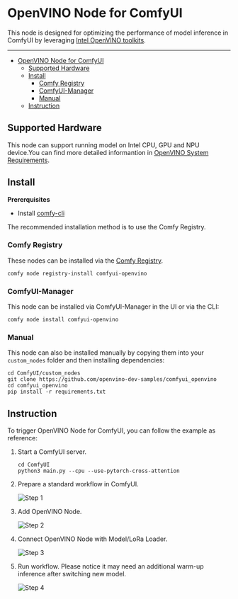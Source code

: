# OpenVINO Node for ComfyUI

This node is designed for optimizing the performance of model inference in ComfyUI by leveraging [Intel OpenVINO toolkits](https://github.com/openvinotoolkit/openvino).


--- 

- [OpenVINO Node for ComfyUI](#openvino-node-for-comfyui)
  - [Supported Hardware](#supported-hardware)
  - [Install](#install)
    - [Comfy Registry](#comfy-registry)
    - [ComfyUI-Manager](#comfyui-manager)
    - [Manual](#manual)
  - [Instruction](#instruction)

## Supported Hardware

This node can support running model on Intel CPU, GPU and NPU device.You can find more detailed informantion in [OpenVINO System Requirements](https://docs.openvino.ai/2025/about-openvino/release-notes-openvino/system-requirements.html).


## Install

**Prererquisites**

- Install [comfy-cli](https://docs.comfy.org/comfy-cli/getting-started)

The recommended installation method is to use the Comfy Registry.

### Comfy Registry

These nodes can be installed via the [Comfy Registry](https://registry.comfy.org/nodes/comfyui-openvino).

```
comfy node registry-install comfyui-openvino
```

### ComfyUI-Manager

This node can be installed via ComfyUI-Manager in the UI or via the CLI:

```
comfy node install comfyui-openvino
```

### Manual

This node can also be installed manually by copying them into your `custom_nodes` folder and then installing dependencies:

```
cd ComfyUI/custom_nodes
git clone https://github.com/openvino-dev-samples/comfyui_openvino 
cd comfyui_openvino
pip install -r requirements.txt
```

## Instruction
To trigger OpenVINO Node for ComfyUI, you can follow the example as reference:
1. Start a ComfyUI server.
    ```
    cd ComfyUI
    python3 main.py --cpu --use-pytorch-cross-attention
    ```
2. Prepare a standard workflow in ComfyUI.
   
    ![Step 1](https://github.com/user-attachments/assets/30137084-242b-48ef-8713-fd999168c070)

3. Add OpenVINO Node.
   
    ![Step 2](https://github.com/user-attachments/assets/0f9f2841-536b-4e05-8388-49ad219efefd)

4. Connect OpenVINO Node with Model/LoRa Loader.
   
    ![Step 3](https://github.com/user-attachments/assets/51d4de0f-c4d2-4e3a-9eb1-3942ef9354ca)

5. Run workflow. Please notice it may need an additional warm-up inference after switching new model.
   
    ![Step 4](https://github.com/user-attachments/assets/37a354f2-86eb-4d2a-8ddc-6fc31439ad08)